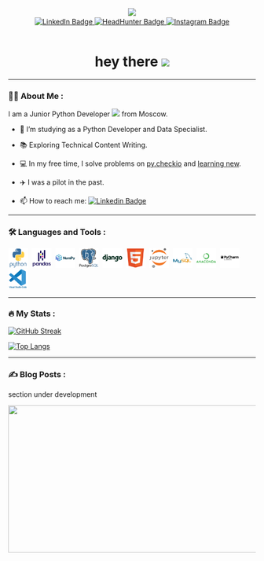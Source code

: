 <div id="header" align="center">
    <img src="https://media.giphy.com/media/bAQH7WXKqtIBrPs7sR/giphy.gif" width="100"/>
    <div id="badges">
      <a href="https://www.linkedin.com/in/ivan-vyvolokin-5563b9244">
        <img src="https://img.shields.io/badge/LinkedIn-blue?style=for-the-badge&logo=linkedin&logoColor=white" alt="LinkedIn Badge"/>
      </a>
      <a href="https://hh.ru/resume/9de1b36eff09dffc9e0039ed1f435842654151">
        <img src="https://img.shields.io/badge/HeadHunter-red?style=for-the-badge&logo=HeadHunter&logoColor=white" alt="HeadHunter Badge"/>
      </a>
      <a href="https://instagram.com/i.vyvol">
        <img src="https://img.shields.io/badge/Instagram-black?logo=Instagram&logoColor=white&style=for-the-badge" alt="Instagram Badge"/>
      </a>
    </div>
    <img src="https://komarev.com/ghpvc/?username=ivyvolokin&style=flat-square&color=blue" alt=""/>
    <h1>
      hey there
      <img src="https://media.giphy.com/media/hvRJCLFzcasrR4ia7z/giphy.gif" width="30px"/>
    </h1>
  </div>
  
  
  ---
  
  ### :man_technologist: About Me :
  I am a Junior Python Developer <img src="https://media.giphy.com/media/WUlplcMpOCEmTGBtBW/giphy.gif" width="30"> from Moscow.
  - :telescope: I’m studying as a Python Developer and Data Specialist.
  
  - :books: Exploring Technical Content Writing.
  
  - :computer: In my free time, I solve problems on <a href="https://py.checkio.org/user/ivyvolokin/">py.checkio</a> and <a href="https://stepik.org/users/309458812">learning new</a>.
  
  - :airplane: I was a pilot in the past.
  
  - :mailbox: How to reach me: [![Linkedin Badge](https://img.shields.io/badge/-vyvol-blue?style=flat&logo=telegram&logoColor=white)](https://t.me/vyvol)
  
  ---
  
  ### :hammer_and_wrench: Languages and Tools :
  <div>
    <img src="https://github.com/devicons/devicon/blob/master/icons/python/python-original-wordmark.svg" title="Python" alt="Python" width="40" height="40"/>&nbsp;
    <img src="https://github.com/devicons/devicon/blob/master/icons/pandas/pandas-original-wordmark.svg" title="Pandas" alt="Pandas" width="40" height="40"/>&nbsp;
    <img src="https://github.com/devicons/devicon/blob/master/icons/numpy/numpy-original-wordmark.svg" title="numpy" alt="numpy" width="40" height="40"/>&nbsp;
    <img src="https://github.com/devicons/devicon/blob/master/icons/postgresql/postgresql-original-wordmark.svg" title="PostgreSQL" alt="PostgreSQL" width="40" height="40"/>&nbsp;
    <img src="https://github.com/devicons/devicon/blob/master/icons/django/django-plain-wordmark.svg" title="django" alt="django" width="40" height="40"/>&nbsp;
    <img src="https://github.com/devicons/devicon/blob/master/icons/html5/html5-original.svg" title="HTML5" alt="HTML" width="40" height="40"/>&nbsp;
    <img src="https://github.com/devicons/devicon/blob/master/icons/jupyter/jupyter-original-wordmark.svg" title="Jupyter" alt="Jupyter" width="40" height="40"/>&nbsp;
    <img src="https://github.com/devicons/devicon/blob/master/icons/mysql/mysql-original-wordmark.svg" title="MySQL"  alt="MySQL" width="40" height="40"/>&nbsp;
    <img src="https://github.com/devicons/devicon/blob/master/icons/anaconda/anaconda-original-wordmark.svg" title="Anaconda" alt="Anaconda" width="40" height="40"/>&nbsp;
    <img src="https://github.com/devicons/devicon/blob/master/icons/pycharm/pycharm-original-wordmark.svg" title="PyCharm" alt="PyCharm" width="40" height="40"/>&nbsp;
    <https://github.com/devicons/devicon/blob/master/icons/git/git-original-wordmark.svg" title="Git" alt="Git" width="40" height="40"/>&nbsp;
    <img src="https://github.com/devicons/devicon/blob/master/icons/vscode/vscode-original-wordmark.svg" title="VSCode" alt="VSCode" width="40" height="40"/>&nbsp;
    
  </div>
  
  ---
  
  ### :fire: My Stats :
  [![GitHub Streak](http://github-readme-streak-stats.herokuapp.com?user=ivyvolokin&theme=gruvbox)](https://git.io/streak-stats)
  
  [![Top Langs](https://github-readme-stats.vercel.app/api/top-langs/?username=ivyvolokin&layout=compact&theme=vision-friendly-dark)](https://github.com/anuraghazra/github-readme-stats)
 

  ---
  
  ### :writing_hand: Blog Posts :
  <!-- BLOG-POST-LIST:START -->
  section under development
  <!-- BLOG-POST-LIST:END -->
  
<div align="center">
    <img src="https://media.giphy.com/media/dWesBcTLavkZuG35MI/giphy.gif" width="600" height="300"/>
  </div>
